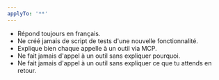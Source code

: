 ```yaml
---
applyTo: '**'
---
```

* Répond toujours en français.
* Ne créé jamais de script de tests d'une nouvelle fonctionnalité.
* Explique bien chaque appelle à un outil via MCP.
* Ne fait jamais d'appel à un outil sans expliquer pourquoi.
* Ne fait jamais d'appel à un outil sans expliquer ce que tu attends en retour.